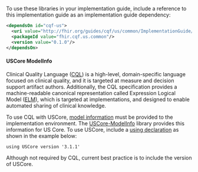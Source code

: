 To use these libraries in your implementation guide, include a reference to this implementation guide as an implementation guide dependency:

```xml
<dependsOn id="cqf-us">
  <uri value="http://fhir.org/guides/cqf/us/common/ImplementationGuide/fhir.cqf.us.common"/>
  <packageId value="fhir.cqf.us.common"/>
  <version value="0.1.0"/>
</dependsOn>
```

#### USCore ModelInfo

Clinical Quality Language (<a href="http://cql.hl7.org">CQL</a>) is a high-level, domain-specific language focused on clinical quality, and it is targeted at measure and decision support artifact authors. Additionally, the CQL specification provides a machine-readable canonical representation called Expression Logical Model (<a href="https://cql.hl7.org/04-logicalspecification.html">ELM</a>), which is targeted at implementations, and designed to enable automated sharing of clinical knowledge.

To use CQL with USCore, <a href="https://cql.hl7.org/07-physicalrepresentation.html#data-model-references">model information</a> must be provided to the implementation environment. The <a href="Library-USCore-ModelInfo.html">USCore-ModelInfo</a> library provides this information for US Core. To use USCore, include a <a href="https://cql.hl7.org/02-authorsguide.html#data-models">using declaration</a> as shown in the example below:

```cql
using USCore version '3.1.1'
```

Although not required by CQL, current best practice is to include the version of USCore.
